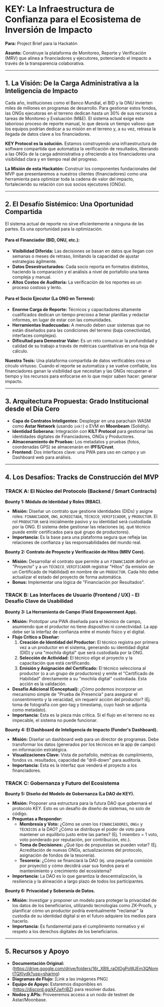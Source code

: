 # KEY: La Infraestructura de Confianza para el Ecosistema de Inversión de Impacto

**Para:** Project Brief para la Hackatón

**Asunto:** Construye la plataforma de Monitoreo, Reporte y Verificación (MRV) que alinea a financiadores y ejecutores, potenciando el impacto a través de la transparencia colaborativa.

---

## 1. La Visión: De la Carga Administrativa a la Inteligencia de Impacto

Cada año, instituciones como el Banco Mundial, el BID y la ONU invierten miles de millones en programas de desarrollo. Para gestionar estos fondos, las ONGs ejecutoras en el terreno dedican hasta un 30% de sus recursos a tareas de Monitoreo y Evaluación (M&E). El sistema actual exige este laborioso proceso de reporte manual, lo que desvía un tiempo valioso que los equipos podrían dedicar a su misión en el terreno y, a su vez, retrasa la llegada de datos clave a los financiadores.

**KEY Protocol es la solución.** Estamos construyendo una infraestructura de software compartida que automatiza la verificación de resultados, liberando a las ONGs de la carga administrativa y ofreciendo a los financiadores una visibilidad clara y en tiempo real del progreso.

**La Misión de esta Hackatón:** Construir los componentes fundacionales del MVP que presentaremos a nuestros clientes (financiadores) como una herramienta para optimizar toda la cadena de valor del impacto, fortaleciendo su relación con sus socios ejecutores (ONGs).

---

## 2. El Desafío Sistémico: Una Oportunidad Compartida

El sistema actual de reporte no sirve eficientemente a ninguna de las partes. Es una oportunidad para la optimización.

#### Para el Financiador (BID, ONU, etc.):
* **Visibilidad Diferida:** Las decisiones se basan en datos que llegan con semanas o meses de retraso, limitando la capacidad de ajustar estrategias ágilmente.
* **Datos Desestructurados:** Cada socio reporta en formatos distintos, haciendo la comparación y el análisis a nivel de portafolio una tarea compleja y manual.
* **Altos Costos de Auditoría:** La verificación de los reportes es un proceso costoso y lento.

#### Para el Socio Ejecutor (La ONG en Terreno):
* **Enorme Carga de Reporte:** Técnicos y capacitadores altamente cualificados dedican un tiempo precioso a llenar planillas y redactar informes, en lugar de estar con las comunidades.
* **Herramientas Inadecuadas:** A menudo deben usar sistemas que no están diseñados para las condiciones del terreno (baja conectividad, interfaces complejas).
* **Dificultad para Demostrar Valor:** Es un reto comunicar la profundidad y calidad de su trabajo a través de métricas cuantitativas en una hoja de cálculo.

**Nuestra Tesis:** Una plataforma compartida de datos verificables crea un círculo virtuoso. Cuando el reporte se automatiza y se vuelve confiable, los financiadores ganan la visibilidad que necesitan y las ONGs recuperan el tiempo y los recursos para enfocarse en lo que mejor saben hacer: generar impacto.

---

## 3. Arquitectura Propuesta: Grado Institucional desde el Día Cero

* **Capa de Contratos Inteligentes:** Desplegar en una parachain WASM como **Astar Network** (usando `ink!`) o EVM en **Moonbeam** (Solidity).
* **Identidad Soberana:** Integración con **KILT Protocol** para gestionar las identidades digitales de Financiadores, ONGs y Productores.
* **Almacenamiento de Pruebas:** Los metadatos y pruebas (fotos, coordenadas GPS) se almacenarán en **IPFS/Crust**.
* **Frontend:** Dos interfaces clave: una PWA para uso en campo y un Dashboard web para análisis.

---

## 4. Los Desafíos: Tracks de Construcción del MVP

### TRACK A: El Núcleo del Protocolo (Backend / Smart Contracts)

**Bounty 1: Módulo de Identidad y Roles (RBAC).**
* **Misión:** Diseñar un contrato que gestione identidades (DIDs) y asigne roles: `FINANCIADOR`, `ONG_ACREDITADA`, `TÉCNICO_VERIFICADOR`, y `PRODUCTOR`. El rol `PRODUCTOR` será inicialmente pasivo y su identidad será custodiada por la ONG. El sistema debe gestionar las relaciones (ej. qué técnico puede emitir certificados para qué grupo de productores).
* **Importancia:** Es la base para una plataforma segura que refleja las relaciones de confianza y las responsabilidades del mundo real.

**Bounty 2: Contrato de Proyecto y Verificación de Hitos (MRV Core).**
* **Misión:** Desarrollar el contrato que permite a un `FINANCIADOR` definir un "Proyecto" y a un `TÉCNICO_VERIFICADOR` registrar "Hitos" (la emisión de un Certificado de Habilidad) en nombre de un `PRODUCTOR`. Cada hito debe actualizar el estado del proyecto de forma automática.
* **Bonus:** Implementar una lógica de "Financiación por Resultados".

### TRACK B: Las Interfaces de Usuario (Frontend / UX) - El Desafío Clave de Usabilidad

**Bounty 3: La Herramienta de Campo (Field Empowerment App).**
* **Misión:** Prototipar una PWA diseñada para el técnico de campo, asumiendo que el productor no tiene dispositivo ni conectividad. La app debe ser la interfaz de confianza entre el mundo físico y el digital.
* **Flujo Crítico a Diseñar:**
    1.  **Creación de Identidad del Productor:** El técnico registra por primera vez a un productor en el sistema, generando su identidad digital (DID) y una "mochila digital" que será custodiada por la ONG.
    2.  **Selección de Actividad:** El técnico elige el proyecto y la capacitación que está certificando.
    3.  **Emisión y Asignación del Certificado:** El técnico selecciona al productor (o a un grupo de productores) y emite el "Certificado de Habilidad" directamente a su "mochila digital" custodiada. Esta acción es la validación.
* **Desafío Adicional (Conceptual):** ¿Cómo podemos incorporar un mecanismo simple de "Prueba de Presencia" para asegurar el consentimiento y la veracidad, sin requerir acción del productor? (Ej. toma de fotografía con geo-tag y timestamp, cuyo hash se adjunta como metadato).
* **Importancia:** Esta es la pieza más crítica. Si el flujo en el terreno no es impecable, el sistema no puede funcionar.

**Bounty 4: El Dashboard de Inteligencia de Impacto (Funder's Dashboard).**
* **Misión:** Diseñar un dashboard web para un director de programas. Debe transformar los datos (generados por los técnicos en la app de campo) en información estratégica.
* **Visualizaciones Clave:** Vista de portafolio, métricas de cumplimiento, fondos vs. resultados, capacidad de "drill-down" para auditoría.
* **Importancia:** Esta es la interfaz que venderá el proyecto a los financiadores.

### TRACK C: Gobernanza y Futuro del Ecosistema

**Bounty 5: Diseño del Modelo de Gobernanza (La DAO de KEY).**
* **Misión:** Proponer una estructura para la futura DAO que gobernará el protocolo KEY. Esto es un desafío de diseño de sistemas, no solo de código.
* **Preguntas a Responder:**
    * **Membresía y Voto:** ¿Cómo se unen los `FINANCIADORES`, `ONGs` y `TÉCNICOS` a la DAO? ¿Cómo se distribuye el poder de voto para mantener un equilibrio justo entre las partes? (Ej. 1 miembro = 1 voto, voto ponderado por reputación, por contribución, etc.).
    * **Toma de Decisiones:** ¿Qué tipo de propuestas se pueden votar? (Ej. Acreditación de nuevas ONGs, actualizaciones del protocolo, asignación de fondos de la tesorería).
    * **Tesorería:** ¿Cómo se financiará la DAO (ej. una pequeña comisión por proyecto) y cómo decidirá usar sus fondos para el mantenimiento y crecimiento del ecosistema?
* **Importancia:** La DAO es lo que garantiza la descentralización, la resiliencia y la alineación a largo plazo de todos los participantes.

**Bounty 6: Privacidad y Soberanía de Datos.**
* **Misión:** Investigar y proponer un modelo para proteger la privacidad de los datos de los beneficiarios, utilizando tecnologías como ZK-Proofs, y planificar cómo un productor podría eventualmente "reclamar" la custodia de su identidad digital si en el futuro adquiere los medios para hacerlo.
* **Importancia:** Es fundamental para el cumplimiento normativo y el respeto a los derechos digitales de los beneficiarios.

---

## 5. Recursos y Apoyo

* **Documentación Original:** (https://drive.google.com/drive/folders/16r_XB9_raOtDgPoWJEm3QNomtTQXlydk?usp=sharing)
* **Diagramas de Flujo:** [Link a las imágenes PNG]
* **Equipo de Apoyo:** Estaremos disponibles en (https://discord.gg/kFJwfrjBZ) para resolver dudas.
* **Nodos y APIs:** Proveeremos acceso a un nodo de testnet de Astar/Moonbase.
